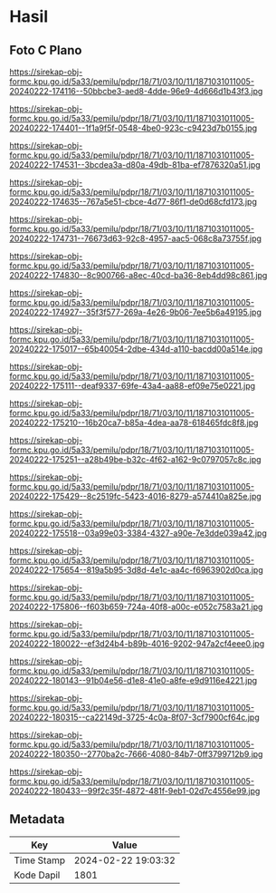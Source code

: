 # Hasil

## Foto C Plano

https://sirekap-obj-formc.kpu.go.id/5a33/pemilu/pdpr/18/71/03/10/11/1871031011005-20240222-174116--50bbcbe3-aed8-4dde-96e9-4d666d1b43f3.jpg

https://sirekap-obj-formc.kpu.go.id/5a33/pemilu/pdpr/18/71/03/10/11/1871031011005-20240222-174401--1f1a9f5f-0548-4be0-923c-c9423d7b0155.jpg

https://sirekap-obj-formc.kpu.go.id/5a33/pemilu/pdpr/18/71/03/10/11/1871031011005-20240222-174531--3bcdea3a-d80a-49db-81ba-ef7876320a51.jpg

https://sirekap-obj-formc.kpu.go.id/5a33/pemilu/pdpr/18/71/03/10/11/1871031011005-20240222-174635--767a5e51-cbce-4d77-86f1-de0d68cfd173.jpg

https://sirekap-obj-formc.kpu.go.id/5a33/pemilu/pdpr/18/71/03/10/11/1871031011005-20240222-174731--76673d63-92c8-4957-aac5-068c8a73755f.jpg

https://sirekap-obj-formc.kpu.go.id/5a33/pemilu/pdpr/18/71/03/10/11/1871031011005-20240222-174830--8c900766-a8ec-40cd-ba36-8eb4dd98c861.jpg

https://sirekap-obj-formc.kpu.go.id/5a33/pemilu/pdpr/18/71/03/10/11/1871031011005-20240222-174927--35f3f577-269a-4e26-9b06-7ee5b6a49195.jpg

https://sirekap-obj-formc.kpu.go.id/5a33/pemilu/pdpr/18/71/03/10/11/1871031011005-20240222-175017--65b40054-2dbe-434d-a110-bacdd00a514e.jpg

https://sirekap-obj-formc.kpu.go.id/5a33/pemilu/pdpr/18/71/03/10/11/1871031011005-20240222-175111--deaf9337-69fe-43a4-aa88-ef09e75e0221.jpg

https://sirekap-obj-formc.kpu.go.id/5a33/pemilu/pdpr/18/71/03/10/11/1871031011005-20240222-175210--16b20ca7-b85a-4dea-aa78-618465fdc8f8.jpg

https://sirekap-obj-formc.kpu.go.id/5a33/pemilu/pdpr/18/71/03/10/11/1871031011005-20240222-175251--a28b49be-b32c-4f62-a162-9c0797057c8c.jpg

https://sirekap-obj-formc.kpu.go.id/5a33/pemilu/pdpr/18/71/03/10/11/1871031011005-20240222-175429--8c2519fc-5423-4016-8279-a574410a825e.jpg

https://sirekap-obj-formc.kpu.go.id/5a33/pemilu/pdpr/18/71/03/10/11/1871031011005-20240222-175518--03a99e03-3384-4327-a90e-7e3dde039a42.jpg

https://sirekap-obj-formc.kpu.go.id/5a33/pemilu/pdpr/18/71/03/10/11/1871031011005-20240222-175654--819a5b95-3d8d-4e1c-aa4c-f6963902d0ca.jpg

https://sirekap-obj-formc.kpu.go.id/5a33/pemilu/pdpr/18/71/03/10/11/1871031011005-20240222-175806--f603b659-724a-40f8-a00c-e052c7583a21.jpg

https://sirekap-obj-formc.kpu.go.id/5a33/pemilu/pdpr/18/71/03/10/11/1871031011005-20240222-180022--ef3d24b4-b89b-4016-9202-947a2cf4eee0.jpg

https://sirekap-obj-formc.kpu.go.id/5a33/pemilu/pdpr/18/71/03/10/11/1871031011005-20240222-180143--91b04e56-d1e8-41e0-a8fe-e9d9116e4221.jpg

https://sirekap-obj-formc.kpu.go.id/5a33/pemilu/pdpr/18/71/03/10/11/1871031011005-20240222-180315--ca22149d-3725-4c0a-8f07-3cf7900cf64c.jpg

https://sirekap-obj-formc.kpu.go.id/5a33/pemilu/pdpr/18/71/03/10/11/1871031011005-20240222-180350--2770ba2c-7666-4080-84b7-0ff3799712b9.jpg

https://sirekap-obj-formc.kpu.go.id/5a33/pemilu/pdpr/18/71/03/10/11/1871031011005-20240222-180433--99f2c35f-4872-481f-9eb1-02d7c4556e99.jpg


## Metadata

| Key        | Value               |
| ---------- | ------------------- |
| Time Stamp | 2024-02-22 19:03:32 |
| Kode Dapil | 1801                |



